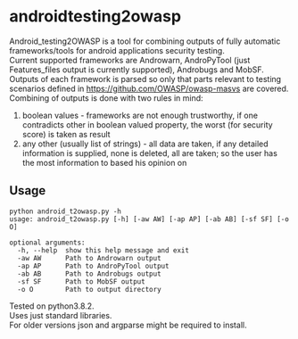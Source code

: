 # androidtesting2owasp
Android_testing2OWASP is a tool for combining outputs of fully automatic frameworks/tools for android applications security testing.   
Current supported frameworks are Androwarn, AndroPyTool (just Features_files output is currently supported), Androbugs and MobSF.    
Outputs of each framework is parsed so only that parts relevant to testing scenarios defined in https://github.com/OWASP/owasp-masvs are covered.   
Combining of outputs is done with two rules in mind:  
1. boolean values - frameworks are not enough trustworthy, if one contradicts other in boolean valued property, the worst (for security score) is taken as result
2. any other (usually list of strings) - all data are taken, if any detailed information is supplied, none is deleted, all are taken; so the user has the most information to based his opinion on  

## Usage
```
python android_t2owasp.py -h
usage: android_t2owasp.py [-h] [-aw AW] [-ap AP] [-ab AB] [-sf SF] [-o O]

optional arguments:
  -h, --help  show this help message and exit
  -aw AW      Path to Androwarn output
  -ap AP      Path to AndroPyTool output
  -ab AB      Path to Androbugs output
  -sf SF      Path to MobSF output
  -o O        Path to output directory
 ```
  
Tested on python3.8.2.  
Uses just standard libraries.  
For older versions json and argparse might be required to install.  

